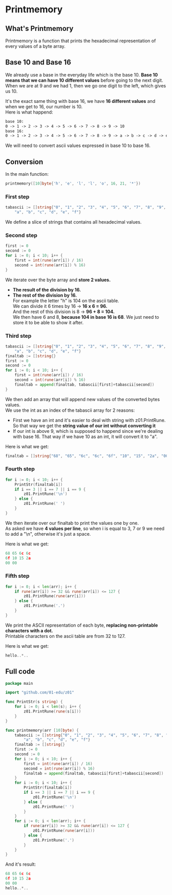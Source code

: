 # Printmemory

## What's Printmemory

Printmemory is a function that prints the hexadecimal representation of every values of a byte array.

## Base 10 and Base 16
We already use a base in the everyday life which is the base 10. **Base 10 means that we can have 10 different values** before going to the next digit.  
When we are at 9 and we had 1, then we go one digit to the left, which gives us 10.  

It's the exact same thing with base 16, we have **16 different values** and when we get to 16, our number is 10.  
Here is what happend:
```txt
base 10:
0 -> 1 -> 2 -> 3 -> 4 -> 5 -> 6 -> 7 -> 8 -> 9 -> 10  
base 16:
0 -> 1 -> 2 -> 3 -> 4 -> 5 -> 6 -> 7 -> 8 -> 9 -> a -> b -> c -> d -> e -> f -> 10
```
We will need to convert ascii values expressed in base 10 to base 16.

## Conversion

In the main function:
```go
printmemory([10]byte{'h', 'e', 'l', 'l', 'o', 16, 21, '*'})
```

### First step
```go
tabascii := []string{"0", "1", "2", "3", "4", "5", "6", "7", "8", "9",
    "a", "b", "c", "d", "e", "f"}
```    
We define a slice of strings that contains all hexadecimal values.

### Second step
```go
first := 0
second := 0
for i := 0; i < 10; i++ {
    first = int(rune(arr[i]) / 16)
    second = int(rune(arr[i]) % 16)
}
```
We iterate over the byte array and **store 2 values.**  
- **The result of the division by 16.**
- **The rest of the division by 16.**  
For example the letter "h" is 104 on the ascii table.   
We can divide it 6 times by 16     -> **16 x 6 = 96.**  
And the rest of this division is 8 -> **96 + 8 = 104.**  
We then have 6 and 8, **because 104 in base 16 is 68**. We just need to store it to be able to show it after.

### Third step
```go
tabascii := []string{"0", "1", "2", "3", "4", "5", "6", "7", "8", "9",
    "a", "b", "c", "d", "e", "f"}
finaltab := []string{}
first := 0
second := 0
for i := 0; i < 10; i++ {
    first = int(rune(arr[i]) / 16)
    second = int(rune(arr[i]) % 16)
    finaltab = append(finaltab, tabascii[first]+tabascii[second])
}
```
We then add an array that will append new values of the converted bytes values.  
We use the int as an index of the tabascii array for 2 reasons:
- First we have an int and it's easier to deal with string with z01.PrintRune. So that way we get the **string value of our int without converting it**  
- If our int is above 9, which is supposed to happend since we're dealing with base 16. That way if we have 10 as an int, it will convert it to "a".  

Here is what we get:
```go
finaltab = []string{"68", "65", "6c", "6c", "6f", "10", "15", "2a", "00", "00"}
```

### Fourth step
```go
for i := 0; i < 10; i++ {
    PrintStr(finaltab[i])
    if i == 3 || i == 7 || i == 9 {
        z01.PrintRune('\n')
    } else {
        z01.PrintRune(' ')
    }
}
```
We then iterate over our finaltab to print the values one by one.  
As asked we have **4 values per line**, so when i is equal to 3, 7 or 9 we need to add a "\n", otherwise it's just a space.  

Here is what we get:
```go
68 65 6c 6c
6f 10 15 2a
00 00
```

### Fifth step
```go
for i := 0; i < len(arr); i++ {
    if rune(arr[i]) >= 32 && rune(arr[i]) <= 127 {
        z01.PrintRune(rune(arr[i]))
    } else {
        z01.PrintRune('.')
    }
}
```
We print the ASCII representation of each byte, **replacing non-printable characters with a dot.**  
Printable characters on the ascii table are from 32 to 127.  

Here is what we get: 
```go
hello..*..
```

## Full code

```GO
package main

import "github.com/01-edu/z01"

func PrintStr(s string) {
    for i := 0; i < len(s); i++ {
        z01.PrintRune(rune(s[i]))
    }
}

func printmemory(arr [10]byte) {
    tabascii := []string{"0", "1", "2", "3", "4", "5", "6", "7", "8", "9",
        "a", "b", "c", "d", "e", "f"}
    finaltab := []string{}
    first := 0
    second := 0
    for i := 0; i < 10; i++ {
        first = int(rune(arr[i]) / 16)
        second = int(rune(arr[i]) % 16)
        finaltab = append(finaltab, tabascii[first]+tabascii[second])
    }
    for i := 0; i < 10; i++ {
        PrintStr(finaltab[i])
        if i == 3 || i == 7 || i == 9 {
            z01.PrintRune('\n')
        } else {
            z01.PrintRune(' ')
        }
    }
    for i := 0; i < len(arr); i++ {
        if rune(arr[i]) >= 32 && rune(arr[i]) <= 127 {
            z01.PrintRune(rune(arr[i]))
        } else {
            z01.PrintRune('.')
        }
    }
}
```
And it's result:
```go
68 65 6c 6c
6f 10 15 2a
00 00
hello..*..
```